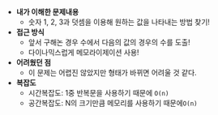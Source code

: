 - **내가 이해한 문제내용**
  - 숫자 1, 2, 3과 덧셈을 이용해 원하는 값을 나타내는 방법 찾기!
- **접근 방식**
  - 앞서 구해논 경우 수에서 다음의 값의 경우의 수를 도출!
  - 다이나믹스럽게 메모라이제이션 사용!
- **어려웠던 점**
  - 이 문제는 어렵진 않았지만 형태가 바뀌면 어려울 것 같다.
- **복잡도**
  - 시간복잡도: 1중 반복문을 사용하기 때문에 `O(n)`
  - 공간복잡도: N의 크기만큼 메모리를 사용하기 때문에`O(n)`
